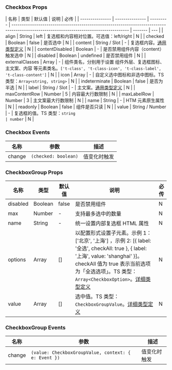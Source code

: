 ### Checkbox Props

| 名称            | 类型            | 默认值    | 说明                                                                                                                                    | 必传    |
| --------------- | --------------- | --------- | --------------------------------------------------------------------------------------------------------------------------------------- | ------- | --- |
| align           | String          | left      | 复选框和内容相对位置。可选值：left/right                                                                                                | N       |
| checked         | Boolean         | false     | 是否选中                                                                                                                                | N       |
| content         | String / Slot   | -         | 复选框内容。[通用类型定义](https://github.com/Tencent/tdesign-miniprogram/blob/develop/src/common/common.ts)                       | N       |
| contentDisabled | Boolean         | -         | 是否禁用组件内容（content）触发选中                                                                                                     | N       |
| disabled        | Boolean         | undefined | 是否禁用组件                                                                                                                            | N       |
| externalClasses | Array           | -         | 组件类名，分别用于设置 组件外层、复选框图标、主文案、内容 等元素类名。`['t-class', 't-class-icon', 't-class-label', 't-class-content']` | N       |
| icon            | Array           | -         | 自定义选中图标和非选中图标。TS 类型：`Array<string, string>`                                                                            | N       |
| indeterminate   | Boolean         | false     | 是否为半选                                                                                                                              | N       |
| label           | String / Slot   | -         | 主文案。[通用类型定义](https://github.com/Tencent/tdesign-miniprogram/blob/develop/src/common/common.ts)                           | N       |
| maxContentRow   | Number          | 5         | 内容最大行数限制                                                                                                                        | N       |
| maxLabelRow     | Number          | 3         | 主文案最大行数限制                                                                                                                      | N       |
| name            | String          | -         | HTM 元素原生属性                                                                                                                        | N       |
| readonly        | Boolean         | false     | 组件是否只读                                                                                                                            | N       |
| value           | String / Number | -         | 复选框的值。TS 类型：`string                                                                                                            | number` | N   |

### Checkbox Events

| 名称   | 参数                 | 描述         |
| ------ | -------------------- | ------------ |
| change | `(checked: boolean)` | 值变化时触发 |

### CheckboxGroup Props

| 名称     | 类型    | 默认值 | 说明                                                                                                                                                                                                                                                                                                                       | 必传 |
| -------- | ------- | ------ | -------------------------------------------------------------------------------------------------------------------------------------------------------------------------------------------------------------------------------------------------------------------------------------------------------------------------- | ---- |
| disabled | Boolean | false  | 是否禁用组件                                                                                                                                                                                                                                                                                                               | N    |
| max      | Number  | -      | 支持最多选中的数量                                                                                                                                                                                                                                                                                                         | N    |
| name     | String  | -      | 统一设置内部复选框 HTML 属性                                                                                                                                                                                                                                                                                               | N    |
| options  | Array   | []     | 以配置形式设置子元素。示例 1：['北京', '上海'] ，示例 2: [{ label: '全选', checkAll: true }, { label: '上海', value: 'shanghai' }]。checkAll 值为 true 表示当前选项为「全选选项」。TS 类型：`Array<CheckboxOption>`。[详细类型定义](https://github.com/Tencent/tdesign-miniprogram/tree/develop/src/checkbox/type.ts) | N    |
| value    | Array   | []     | 选中值。TS 类型：`CheckboxGroupValue`。[详细类型定义](https://github.com/Tencent/tdesign-miniprogram/tree/develop/src/checkbox/type.ts)                                                                                                                                                                               | N    |

### CheckboxGroup Events

| 名称   | 参数                                                 | 描述         |
| ------ | ---------------------------------------------------- | ------------ |
| change | `(value: CheckboxGroupValue, context: { e: Event })` | 值变化时触发 |
